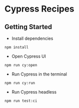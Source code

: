 # Cypress Recipes

## Getting Started

- Install dependencies
```
npm install
```
- Open Cypress UI
```
npm run cy:open
```
- Run Cypress in the terminal
```
npm run cy:run
```
- Run Cypress headless
```
npm run test:ci
```